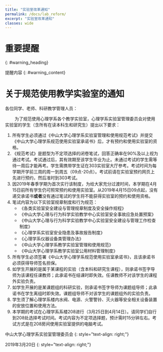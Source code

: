 ```yaml
---
title: "实验室改革通知"
permalink: /docs/lab_reform/
excerpt: "实验室改革通知"
classes: wide
---
```


# 重要提醒
{: #warning_heading}

提醒内容
{: #warning_content}

# 关于规范使用教学实验室的通知

各位同学、老师、科研教学管理人员：

​&nbsp;&nbsp;&nbsp;&nbsp;&nbsp;&nbsp;&nbsp;&nbsp;为了规范使用心理学系各个教学实验室，心理学系实验室管理委员会对使用实验室的学生（含所有在读本科生和研究生）提出以下要求：

1. 所有学生必须通过《中山大学心理学系实验室管理和使用规范考试》并提交《中山大学心理学系规范使用实验室承诺书》后，才有预约和使用实验室的资格。
2. 《规范考试》是题型为不定项选择的闭卷笔试，回答正确率在90%及以上视为通过考试。考试通过后，其有效期至该学生毕业为止。未通过考试的学生需等待一周后才能再考。学生需携带学生证在303实验室大厅参考。考试时间为每学期开学前三周的周一到周五（09点-20点）。考试前请在实验室预约网页上先进行预约，然后准时到303考试。
3. 因2019年春季学期为首次实行该制度，为给大家充分过渡时间，本学期在4月15日前所有学生仍可照常预约和使用实验室。从2019年4月15日09点起，没有递交承诺书**或者**没有通过笔试的学生将不能获得实验室的预约和使用资格。
4. 笔试内容为以下实验室规章制度和行为规范：
    - 《各类实验室安全建设与管理规章制度及安全操作规程》
    - 《中山大学心理与行为科学实验教学中心实验室安全事故应急处置预案》
    - 《中山大学心理与行为科学实验教学中心实验室安全建设与管理工作检查制度》
    - 《心理学系实验室安全隐患及事故报告制度》
    - 《心理学系仪器设备类管理办法》
    - 《中山大学心理学系教学实验室管理和使用规范》
    - 《中山大学心理学系教学实验室公用材料管理制度》
5. 所有学生必须签署《中山大学心理学系规范使用实验室承诺书》，且该承诺书必须获得导师签名担保。
6. 如学生开展的是属于某课程的实验（含本科和研究生课程），则承诺书签字导师为该课程任课教师；此承诺书在结课时即失效。任课教师不对该学生的课程外实验负责。
7. 如学生开展的是某课题组的科研实验，则承诺书签字导师为课题组导师；此承诺书在学生离组时即失效。课题组导师不对该学生的课题组外的实验负责。
8. 学生须了解心理学系楼内水阀、电源、火警警铃、灭火器等安全相关设备装置的安放位置和使用方法。
9. 本学期的考试在心理学系系楼208进行（3月25日到4月14日）。请同学们自行到208处选择考试时间。考试内容为不定项选择题，预计需时15分钟左右。考试方式是在208房间使用实验室提供的电脑考试。

中山大学心理学系实验室管理委员会
{: style="text-align: right;"}

2019年3月20日
{: style="text-align: right;"}